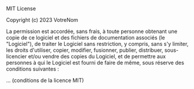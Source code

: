 MIT License

Copyright (c) 2023 VotreNom

La permission est accordée, sans frais, à toute personne obtenant une copie de ce logiciel et des fichiers de documentation associés (le "Logiciel"), de traiter le Logiciel sans restriction, y compris, sans s'y limiter, les droits d'utiliser, copier, modifier, fusionner, publier, distribuer, sous-licencier et/ou vendre des copies du Logiciel, et de permettre aux personnes à qui le Logiciel est fourni de faire de même, sous réserve des conditions suivantes :

... (conditions de la licence MIT)